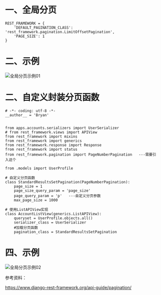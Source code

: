 # 一、全局分页
```
REST_FRAMEWORK = {
    'DEFAULT_PAGINATION_CLASS': 'rest_framework.pagination.LimitOffsetPagination',
    'PAGE_SIZE': 1
}
```

# 二、示例

  ![全局分页示例01](https://github.com/Lancger/study_new/blob/master/images/Pagination01.png)


# 二、自定义封装分页函数
```
# -*- coding: utf-8 -*-
__author__ = 'Bryan'


from apps.accounts.serializers import UserSerializer
# from rest_framework.views import APIView
from rest_framework import mixins
from rest_framework import generics
from rest_framework.response import Response
from rest_framework import status
from rest_framework.pagination import PageNumberPagination   ---需要引入这个

from .models import UserProfile

# 自定义分页函数
class StandardResultsSetPagination(PageNumberPagination):
    page_size = 1
    page_size_query_param = 'page_size'
    page_query_param = 'p'   ---自定义分页参数
    max_page_size = 1000

# 使用ListAPIView实现
class AccountListView(generics.ListAPIView):
    queryset = UserProfile.objects.all()
    serializer_class = UserSerializer
    #加载分页函数
    pagination_class = StandardResultsSetPagination

```

# 四、示例

  ![全局分页示例02](https://github.com/Lancger/study_new/blob/master/images/Pagination02.png)


参考资料：

https://www.django-rest-framework.org/api-guide/pagination/
